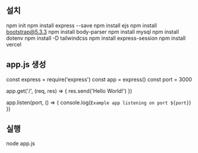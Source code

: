 ## 설치

npm init
npm install express --save
npm install ejs
npm install bootstrap@5.3.3
npm install body-parser
npm install mysql
npm install dotenv
npm install -D tailwindcss
npm install express-session
npm install vercel

## app.js 생성

const express = require('express')
const app = express()
const port = 3000

app.get('/', (req, res) => {
res.send('Hello World!')
})

app.listen(port, () => {
console.log(`Example app listening on port ${port}`)
})

## 실행

node app.js

